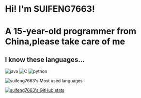 # Hi! I'm SUIFENG7663!

# A 15-year-old programmer from China,please take care of me

## I know these languages...
![java](https://img.shields.io/badge/-java-blue?style=for-the-badge&logo=java&logoColor=white)
![C](https://img.shields.io/badge/-C-blue?style=for-the-badge&logo=c&logoColor=white)
![python](https://img.shields.io/badge/-PYTHON-blue?style=for-the-badge&logo=python&logoColor=white)

![suifeng7663's Most used languages](https://github-readme-stats.vercel.app/api/top-langs?username=suifeng333&show_icons=true&count_private=true&theme=gotham)

[![suifeng7663's GitHub stats](https://github-readme-stats.vercel.app/api?username=suifeng333)](https://github.com/anuraghazra/github-readme-stats)
